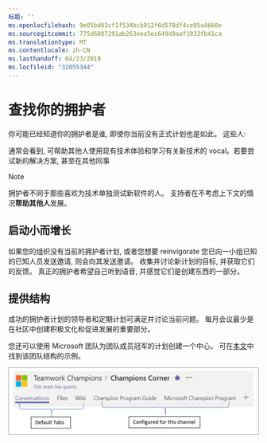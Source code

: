 ```yaml
---
标题: ''
ms.openlocfilehash: 9e05bd63cf1f534bcb912f6d578df4ce95a4660e
ms.sourcegitcommit: 775d6807291ab263eea5ec649d9aaf1933fb41ca
ms.translationtype: MT
ms.contentlocale: zh-CN
ms.lasthandoff: 04/23/2019
ms.locfileid: "32055344"
---
```

# <a name="finding-your-champions"></a>查找你的拥护者 

你可能已经知道你的拥护者是谁, 即使你当前没有正式计划也是如此。  这些人:

通常会看到, 可帮助其他人使用现有技术体验和学习有关新技术的 vocal。若要尝试新的解决方案, 甚至在其他同事

> [!NOTE]
> 拥护者不同于那些喜欢为技术单独测试新软件的人。 支持者在不考虑上下文的情况**帮助其他人**发展。 

## <a name="start-small-and-grow"></a>启动小而增长

如果您的组织没有当前的拥护者计划, 或者您想要 reinvigorate 您已向一小组已知的已知人员发送邀请, 则会向其发送邀请。  收集并讨论新计划的目标, 并获取它们的反馈。 真正的拥护者希望自己听到语音, 并感觉它们是创建东西的一部分。  

## <a name="provide-structure"></a>提供结构

成功的拥护者计划的领导者和定期计划可满足并讨论当前问题。  每月会议最少是在社区中创建积极文化和促进发展的重要部分。  

您还可以使用 Microsoft 团队为团队成员冠军的计划创建一个中心。  可在[本文](https://docs.microsoft.com/en-us/MicrosoftTeams/teams-adoption-your-first-teams)中找到该团队结构的示例。

![团队合作冠军团队选项卡](media/teams-adoption-tab-example.png)